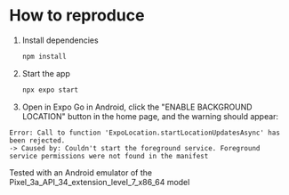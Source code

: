 # How to reproduce

1. Install dependencies

   ```bash
   npm install
   ```

2. Start the app

   ```bash
   npx expo start
   ```

3. Open in Expo Go in Android, click the "ENABLE BACKGROUND LOCATION" button in the home page, and the warning should appear:

```
Error: Call to function 'ExpoLocation.startLocationUpdatesAsync' has been rejected.
-> Caused by: Couldn't start the foreground service. Foreground service permissions were not found in the manifest
```

Tested with an Android emulator of the Pixel_3a_API_34_extension_level_7_x86_64 model
